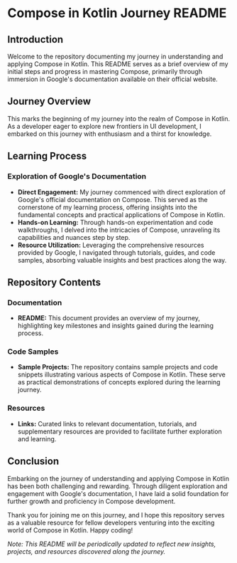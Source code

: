 # Compose in Kotlin Journey README

## Introduction
Welcome to the repository documenting my journey in understanding and applying Compose in Kotlin. This README serves as a brief overview of my initial steps and progress in mastering Compose, primarily through immersion in Google's documentation available on their official website.

## Journey Overview
This marks the beginning of my journey into the realm of Compose in Kotlin. As a developer eager to explore new frontiers in UI development, I embarked on this journey with enthusiasm and a thirst for knowledge.

## Learning Process
### Exploration of Google's Documentation
- **Direct Engagement:** My journey commenced with direct exploration of Google's official documentation on Compose. This served as the cornerstone of my learning process, offering insights into the fundamental concepts and practical applications of Compose in Kotlin.
- **Hands-on Learning:** Through hands-on experimentation and code walkthroughs, I delved into the intricacies of Compose, unraveling its capabilities and nuances step by step.
- **Resource Utilization:** Leveraging the comprehensive resources provided by Google, I navigated through tutorials, guides, and code samples, absorbing valuable insights and best practices along the way.

## Repository Contents
### Documentation
- **README:** This document provides an overview of my journey, highlighting key milestones and insights gained during the learning process.

### Code Samples
- **Sample Projects:** The repository contains sample projects and code snippets illustrating various aspects of Compose in Kotlin. These serve as practical demonstrations of concepts explored during the learning journey.

### Resources
- **Links:** Curated links to relevant documentation, tutorials, and supplementary resources are provided to facilitate further exploration and learning.

## Conclusion
Embarking on the journey of understanding and applying Compose in Kotlin has been both challenging and rewarding. Through diligent exploration and engagement with Google's documentation, I have laid a solid foundation for further growth and proficiency in Compose development.

Thank you for joining me on this journey, and I hope this repository serves as a valuable resource for fellow developers venturing into the exciting world of Compose in Kotlin. Happy coding!

*Note: This README will be periodically updated to reflect new insights, projects, and resources discovered along the journey.*
